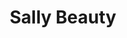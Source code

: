 ---
title: "Sally Beauty"
url: /phoenix/sally-beauty-west-bethany-home-road/
shop: hairdresser supply
---
